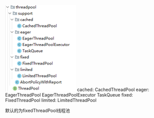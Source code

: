 ![](.线程池_images/730fd9e6.png)
cached:
  CachedThreadPool
eager:
  EagerThreadPool
  EagerThreadPoolExecutor
  TaskQueue
fixed:
  FixedThreadPool
limited:
  LimitedThreadPool


默认的为fixedThreadPool线程池
